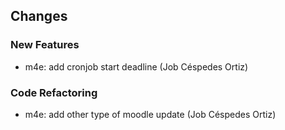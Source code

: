 ## Changes

### New Features

* m4e: add cronjob start deadline (Job Céspedes Ortiz)

### Code Refactoring

* m4e: add other type of moodle update (Job Céspedes Ortiz)
